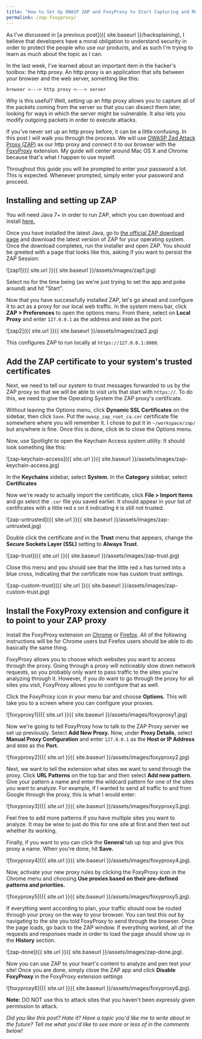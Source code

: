 ```yaml
---
title: "How to Set Up OWASP ZAP and FoxyProxy to Start Capturing and Modifying Web Traffic"
permalink: /zap-foxyproxy/
---
```


As I've discussed in [a previous post]({{ site.baseurl }}/hacksplaining), I believe that developers have a moral obligation to understand security in order to protect the people who use our products, and as such I'm trying to learn as much about the topic as I can.

In the last week, I've learned about an important item in the hacker's toolbox: the http proxy. An http proxy is an application that sits between your browser and the web server, something like this:

```
browser <---> http proxy <---> server
```

Why is this useful? Well, setting up an http proxy allows you to capture all of the packets coming from the server so that you can dissect them later, looking for ways in which the server might be vulnerable. It also lets you modify outgoing packets in order to execute attacks.

If you've never set up an http proxy before, it can be a little confusing. In this post I will walk you through the process. We will use [OWASP Zed Attack Proxy (ZAP)](https://www.owasp.org/index.php/OWASP_Zed_Attack_Proxy_Project) as our http proxy and connect it to our browser with the [FoxyProxy](https://getfoxyproxy.org/) extension. My guide will center around Mac OS X and Chrome because that's what I happen to use myself. 

Throughout this guide you will be prompted to enter your password a lot. This is expected. Whenever prompted, simply enter your password and proceed.

## Installing and setting up ZAP

You will need Java 7+ in order to run ZAP, which you can download and install [here.](https://java.com/en/download/)

Once you have installed the latest Java, go to [the official ZAP download page](https://github.com/zaproxy/zaproxy/wiki/Downloads) and download the latest version of ZAP for your operating system. Once the download completes, run the installer and open ZAP. You should be greeted with a page that looks like this, asking if you want to persist the ZAP Session:

![zap1]({{ site.url }}{{ site.baseurl }}/assets/images/zap1.jpg)

Select no for the time being (as we're just trying to set the app and poke around) and hit "Start".

Now that you have successfully installed ZAP, let's go ahead and configure it to act as a proxy for our local web traffic. In the system menu bar, click **ZAP > Preferences** to open the options menu. From there, select on **Local Proxy** and enter `127.0.0.1` as the address and `8080` as the port.

![zap2]({{ site.url }}{{ site.baseurl }}/assets/images/zap2.jpg)

This configures ZAP to run locally at `https://127.0.0.1:8080`. 

## Add the ZAP certificate to your system's trusted certificates

Next, we need to tell our system to trust messages forwarded to us by the ZAP proxy so that we will be able to visit urls that start with `https://`. To do this, we need to give the Operating System the ZAP proxy's certificate. 

Without leaving the Options menu, click **Dynamic SSL Certificates** on the sidebar, then click `Save`. Put the `owasp_zap_root_ca.cer` certificate file somewhere where you will remember it. I chose to put it in `~/workspace/zap/` but anywhere is fine. Once this is done, click `OK` to close the Options menu.

Now, use Spotlight to open the Keychain Access system utility. It should look something like this:

![zap-keychain-access]({{ site.url }}{{ site.baseurl }}/assets/images/zap-keychain-access.jpg)

In the **Keychains** sidebar, select **System.** In the **Category** sidebar, select **Certificates**

Now we're ready to actually import the certificate, click **File > Import Items** and go select the `.cer` file you saved earlier. It should appear in your list of certificates with a little red x on it indicating it is still not trusted.

![zap-untrusted]({{ site.url }}{{ site.baseurl }}/assets/images/zap-untrusted.jpg)

Double click the certificate and in the **Trust** menu that appears, change the **Secure Sockets Layer (SSL)** setting to **Always Trust**.

![zap-trust]({{ site.url }}{{ site.baseurl }}/assets/images/zap-trust.jpg)

Close this menu and you should see that the little red x has turned into a blue cross, indicating that the certificate now has custom trust settings.

![zap-custom-trust]({{ site.url }}{{ site.baseurl }}/assets/images/zap-custom-trust.jpg)

## Install the FoxyProxy extension and configure it to point to your ZAP proxy 

Install the FoxyProxy extension on [Chrome](https://chrome.google.com/webstore/detail/foxyproxy-standard/gcknhkkoolaabfmlnjonogaaifnjlfnp?hl=en) or [Firefox](https://addons.mozilla.org/en-US/firefox/addon/foxyproxy-standard/). All of the following instructions will be for Chrome users but Firefox users should be able to do basically the same thing.

FoxyProxy allows you to choose which websites you want to access through the proxy. Going through a proxy will noticeably slow down network requests, so you probably only want to pass traffic to the sites you're analyzing through it. However, if you do want to go through the proxy for all sites you visit, FoxyProxy allows you to configure that as well.

Click the FoxyProxy icon in your menu bar and choose **Options.** This will take you to a screen where you can configure your proxies.

![foxyproxy1]({{ site.url }}{{ site.baseurl }}/assets/images/foxyproxy1.jpg)

Now we're going to tell FoxyProxy how to talk to the ZAP Proxy server we set up previously. Select **Add New Proxy.** Now, under **Proxy Details**, select **Manual Proxy Configuration** and enter `127.0.0.1` as the **Host or IP Address** and `8080` as the **Port.**

![foxyproxy2]({{ site.url }}{{ site.baseurl }}/assets/images/foxyproxy2.jpg)

Next, we want to tell the extension what sites we want to send through the proxy. Click **URL Patterns** on the top bar and then select **Add new pattern.** Give your pattern a name and enter the wildcard pattern for one of the sites you want to analyze. For example, if I wanted to send all traffic to and from Google through the proxy, this is what I would enter:

![foxyproxy3]({{ site.url }}{{ site.baseurl }}/assets/images/foxyproxy3.jpg).

Feel free to add more patterns if you have multiple sites you want to analyze. It may be wise to just do this for one site at first and then test out whether its working.

Finally, if you want to you can click the **General** tab up top and give this proxy a name. When you're done, hit **Save.**

![foxyproxy4]({{ site.url }}{{ site.baseurl }}/assets/images/foxyproxy4.jpg).

Now, activate your new proxy rules by clicking the FoxyProxy icon in the Chrome menu and choosing **Use proxies based on their pre-defined patterns and priorities.**

![foxyproxy5]({{ site.url }}{{ site.baseurl }}/assets/images/foxyproxy5.jpg).

If everything went according to plan, your traffic should now be routed through your proxy on the way to your browser. You can test this out by navigating to the site you told FoxyProxy to send through the browser. Once the page loads, go back to the ZAP window. If everything worked, all of the requests and responses made in order to load the page should show up in the **History** section.

![zap-done]({{ site.url }}{{ site.baseurl }}/assets/images/zap-done.jpg).

Now you can use ZAP to your heart's content to analyze and pen test your site! Once you are done, simply close the ZAP app and click **Disable FoxyProxy** in the FoxyProxy extension settings

![foxyproxy6]({{ site.url }}{{ site.baseurl }}/assets/images/foxyproxy6.jpg).

**Note:** DO NOT use this to attack sites that you haven't been expressly given permission to attack.


*Did you like this post? Hate it? Have a topic you'd like me to write about in the future? Tell me what you'd like to see more or less of in the comments below!*
